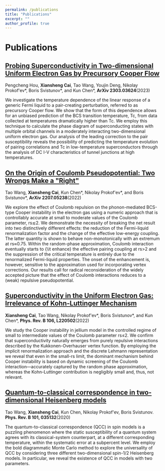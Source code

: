 ```yaml
---
permalink: /publications
title: "Publications"
excerpt: ""
author_profile: true
---
```


# Publications 

## [Probing Superconductivity in Two-dimensional Uniform Electron Gas by Precursory Cooper Flow](https://arxiv.org/abs/2303.03624)

Pengcheng Hou, **Xiansheng Cai**, Tao Wang, Youjin Deng, Nikolay Prokof'ev\*, Boris Svistunov\*, and Kun Chen\*, **ArXiv 2303.03624**(2023)

We investigate the temperature dependence of the linear response of a generic Fermi liquid to a pair-creating perturbation, referred to as precursory Cooper flow. We show that the form of this dependence allows for an unbiased prediction of the BCS transition temperature, Tc, from data collected at temperatures dramatically higher than Tc. We employ this technique to calculate the phase diagram of superconducting states with multiple orbital channels in a moderately interacting two-dimensional uniform electron gas. Our analysis of the leading correction to the pair susceptibility reveals the possibility of predicting the temperature evolution of pairing correlations and Tc in low-temperature superconductors through the analysis of DC I-V characteristics of tunnel junctions at high temperatures.

## [On the Origin of Coulomb Pseudopotential: Two Wrongs Make a "Right"](https://arxiv.org/abs/2207.05238)

Tao Wang, **Xiansheng Cai**, Kun Chen\*, Nikolay Prokof'ev\*, and Boris Svistunov\*,  **ArXiv 2207.05238**(2022) 

We explore the effect of Coulomb repulsion on the phonon-mediated BCS-type Cooper instability in the electron gas using a numeric approach that is controllably accurate at small to moderate values of the Coulomb parameter, rs≲2. We demonstrate the necessity of breaking the net result into two distinctively different effects: the reduction of the Fermi-liquid renormalization factor and the change of the effective low-energy coupling. The latter quantity is shown to behave non-monotonically with an extremum at rs≈0.75. Within the random-phase approximation, Coulomb interaction eventually starts to {\it enhance} the effective pairing coupling at rs>2 and the suppression of the critical temperature is entirely due to the renormalized Fermi-liquid properties. The onset of the enhancement is, however, sensitive to the approximation used for incorporating vertex corrections. Our results call for radical reconsideration of the widely accepted picture that the effect of Coulomb interactions reduces to a (weak) repulsive pseudopotential.

## [Superconductivity in the Uniform Electron Gas: Irrelevance of Kohn-Luttinger Mechanism](https://arxiv.org/abs/2202.01320)

**Xiansheng Cai**, Tao Wang, Nikolay Prokof'ev\*,  Boris Svistunov\*, and Kun Chen\*, **Phys. Rev. B 106, L220502**(2022)

We study the Cooper instability in jellium model in the controlled regime of small to intermediate values of the Coulomb parameter rs≤2. We confirm that superconductivity naturally emerges from purely repulsive interactions described by the Kukkonen-Overhauser vertex function. By employing the implicit renormalization approach and the discrete Lehmann representation we reveal that even in the small-rs limit, the dominant mechanism behind Cooper instability is based on dynamic screening of the Coulomb interaction—accurately captured by the random phase approximation, whereas the Kohn-Luttinger contribution is negligibly small and, thus, not relevant.

## [Quantum-to-classical correspondence in two-dimensional Heisenberg models](https://journals.aps.org/prb/abstract/10.1103/PhysRevB.101.035132)

Tao Wang, **Xiansheng Cai**, Kun Chen, Nikolay Prokof'ev, Boris Svistunov. **Phys. Rev. B 101, 035132**(2020)

The quantum-to-classical correspondence (QCC) in spin models is a puzzling phenomenon where the static susceptibility of a quantum system agrees with its classical-system counterpart, at a different corresponding temperature, within the systematic error at a subpercent level. We employ the bold diagrammatic Monte Carlo method to explore the universality of QCC by considering three different two-dimensional spin-1/2 Heisenberg models. In particular, we reveal the existence of QCC in models with two parameters.